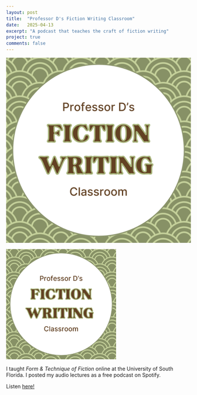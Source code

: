 ```yaml
---
layout: post
title:  "Professor D's Fiction Writing Classroom"
date:   2025-04-13
excerpt: "A podcast that teaches the craft of fiction writing"
project: true
comments: false
---
```

![Logo for podcast](assets/prof-d's-crw-classroom.png)

<p class="aligncenter">
<img src="assets/prof-d's-crw-classroom.png" alt = "Logo for Professor D's Fiction Writing Classroom" style="width:300px;height:300px;">
</p>

I taught <i>Form & Technique of Fiction</i> online at the University of South Florida. I posted my audio lectures as a free podcast on Spotify.

Listen [here!](https://open.spotify.com/show/2uK4id6GytQbp0fZySlsow)
